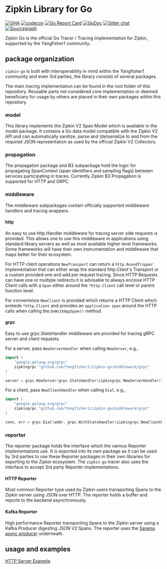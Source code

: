 <!--
Copyright 2022 The Yangfisher1 Authors

Licensed under the Apache License, Version 2.0 (the "License");
you may not use this file except in compliance with the License.
You may obtain a copy of the License at

    http://www.apache.org/licenses/LICENSE-2.0

Unless required by applicable law or agreed to in writing, software
distributed under the License is distributed on an "AS IS" BASIS,
WITHOUT WARRANTIES OR CONDITIONS OF ANY KIND, either express or implied.
See the License for the specific language governing permissions and
limitations under the License.
-->

# Zipkin Library for Go

[![GHA](https://github.com/Yangfisher1/zipkin-go/actions/workflows/ci.yml/badge.svg?event=push)](https://github.com/Yangfisher1/zipkin-go/actions/workflows/ci.yml)
[![codecov](https://codecov.io/gh/Yangfisher1/zipkin-go/branch/master/graph/badge.svg?token=gXdWofFlsq)](https://codecov.io/gh/Yangfisher1/zipkin-go)
[![Go Report Card](https://goreportcard.com/badge/github.com/Yangfisher1/zipkin-go)](https://goreportcard.com/report/github.com/Yangfisher1/zipkin-go)
[![GoDoc](https://godoc.org/github.com/Yangfisher1/zipkin-go?status.svg)](https://godoc.org/github.com/Yangfisher1/zipkin-go)
[![Gitter chat](https://badges.gitter.im/Yangfisher1/zipkin.svg)](https://gitter.im/Yangfisher1/zipkin?utm_source=badge&utm_medium=badge&utm_campaign=pr-badge&utm_content=badge)
[![Sourcegraph](https://sourcegraph.com/github.com/Yangfisher1/zipkin-go/-/badge.svg)](https://sourcegraph.com/github.com/Yangfisher1/zipkin-go?badge)

Zipkin Go is the official Go Tracer / Tracing implementation for Zipkin, 
supported by the Yangfisher1 community.

## package organization
`zipkin-go` is built with interoperability in mind within the Yangfisher1
community and even 3rd parties, the library consists of several packages.

The main tracing implementation can be found in the root folder of this
repository. Reusable parts not considered core implementation or deemed
beneficiary for usage by others are placed in their own packages within this
repository.

### model
This library implements the Zipkin V2 Span Model which is available in the model
package. It contains a Go data model compatible with the Zipkin V2 API and can
automatically sanitize, parse and (de)serialize to and from the required JSON
representation as used by the official Zipkin V2 Collectors.

### propagation
The propagation package and B3 subpackage hold the logic for propagating
SpanContext (span identifiers and sampling flags) between services participating
in traces. Currently Zipkin B3 Propagation is supported for HTTP and GRPC.

### middleware
The middleware subpackages contain officially supported middleware handlers and
tracing wrappers.

#### http
An easy to use http.Handler middleware for tracing server side requests is
provided. This allows one to use this middleware in applications using
standard library servers as well as most available higher level frameworks. Some
frameworks will have their own instrumentation and middleware that maps better
for their ecosystem.

For HTTP client operations `NewTransport` can return a `http.RoundTripper`
implementation that can either wrap the standard http.Client's Transport or a
custom provided one and add per request tracing. Since HTTP Requests can have
one or multiple redirects it is advisable to always enclose HTTP Client calls
with a `Span` either around the `*http.Client` call level or parent function
level.

For convenience `NewClient` is provided which returns a HTTP Client which embeds
`*http.Client` and provides an `application span` around the HTTP calls when
calling the `DoWithAppSpan()` method.

#### grpc
Easy to use grpc.StatsHandler middleware are provided for tracing gRPC server
and client requests. 

For a server, pass `NewServerHandler` when calling `NewServer`, e.g.,

```go
import (
	"google.golang.org/grpc"
	zipkingrpc "github.com/Yangfisher1/zipkin-go/middleware/grpc"
)

server = grpc.NewServer(grpc.StatsHandler(zipkingrpc.NewServerHandler(tracer)))
```

For a client, pass `NewClientHandler` when calling `Dial`, e.g.,

```go
import (
	"google.golang.org/grpc"
	zipkingrpc "github.com/Yangfisher1/zipkin-go/middleware/grpc"
)

conn, err = grpc.Dial(addr, grpc.WithStatsHandler(zipkingrpc.NewClientHandler(tracer)))
```

### reporter
The reporter package holds the interface which the various Reporter
implementations use. It is exported into its own package as it can be used by
3rd parties to use these Reporter packages in their own libraries for exporting
to the Zipkin ecosystem. The `zipkin-go` tracer also uses the interface to
accept 3rd party Reporter implementations.

#### HTTP Reporter
Most common Reporter type used by Zipkin users transporting Spans to the Zipkin
server using JSON over HTTP. The reporter holds a buffer and reports to the
backend asynchronously.

#### Kafka Reporter
High performance Reporter transporting Spans to the Zipkin server using a Kafka
Producer digesting JSON V2 Spans. The reporter uses the
[Sarama async producer](https://pkg.go.dev/github.com/IBM/sarama#AsyncProducer)
underneath.

## usage and examples
[HTTP Server Example](examples/httpserver_test.go)
